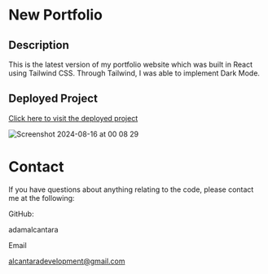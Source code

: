 # New Portfolio

## Description

This is the latest version of my portfolio website which was built in React using Tailwind CSS. Through Tailwind, I was able to implement Dark Mode.

## Deployed Project
[Click here to visit the deployed project](https://adamalcantara.com)

![Screenshot 2024-08-16 at 00 08 29](https://github.com/user-attachments/assets/45d447e5-4e1c-4a16-bf6b-3bab238bfa97)


  # Contact
  If you have questions about anything relating to the code, please contact me at the following: 

  
  GitHub: 

  adamalcantara 

  Email 

  alcantaradevelopment@gmail.com 
